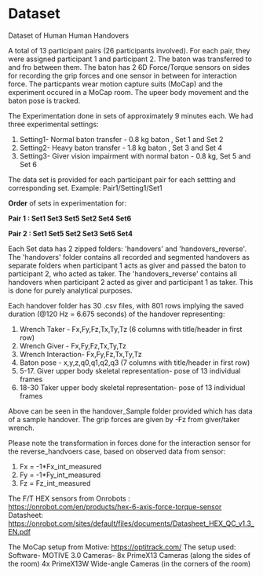 # Dataset
Dataset of Human Human Handovers

A total of 13 participant pairs (26 participants involved). For each pair, they were assigned participant 1 and participant 2. The baton was transferred to and fro between them. The baton has 2 6D Force/Torque sensors on sides for recording the grip forces and one sensor in between for interaction force. The particpants wear motion capture suits (MoCap) and the experiment occured in a MoCap room. The upeer body movement and the baton pose is tracked.

The Experimentation done in sets of approximately 9 minutes each. We had three experimental settings:
1. Setting1- Normal baton transfer - 0.8 kg baton , Set 1 and Set 2
2. Setting2- Heavy baton transfer - 1.8 kg baton , Set 3 and Set 4
3. Setting3- Giver vision impairment with normal baton - 0.8 kg, Set 5 and Set 6

The data set is provided for each participant pair for each settting and corresponding set. Example: Pair1/Setting1/Set1

**Order** of sets in experimentation for:

**Pair 1 : Set1 Set3 Set5 Set2 Set4 Set6**

**Pair 2 : Set1 Set5 Set2 Set3 Set6 Set4**


Each Set data has 2 zipped folders: 'handovers' and 'handovers_reverse'. The 'handovers' folder contains all recorded and segmented handovers as separate folders when participant 1 acts as giver and passed the baton to participant 2, who acted as taker. The 'handovers_reverse' contains all handovers when participant 2 acted as giver and participant 1 as taker. This is done for purely analytical purposes. 



Each handover folder has 30 .csv files, with 801 rows implying the saved duration (@120 Hz = 6.675 seconds) of the handover representing:
1. Wrench Taker - Fx,Fy,Fz,Tx,Ty,Tz (6 columns with title/header in first row)
2. Wrench Giver - Fx,Fy,Fz,Tx,Ty,Tz
3. Wrench Interaction- Fx,Fy,Fz,Tx,Ty,Tz
4. Baton pose -  x,y,z,q0,q1,q2,q3 (7 columns with title/header in first row)
5. 5-17. Giver upper body skeletal representation- pose of 13 individual frames
6. 18-30 Taker upper body skeletal representation- pose of 13 individual frames

Above can be seen in the handover_Sample folder provided which has data of a sample handover. The grip forces are given by -Fz from giver/taker wrench.


Please note the transformation in forces done for the interaction sensor for the reverse_handvoers case, based on observed data from sensor:
1. Fx = -1*Fx_int_measured
2. Fy = -1*Fy_int_measured
3. Fz = Fz_int_measured

The F/T HEX sensors from Onrobots : https://onrobot.com/en/products/hex-6-axis-force-torque-sensor
Datasheet: https://onrobot.com/sites/default/files/documents/Datasheet_HEX_QC_v1.3_EN.pdf


The MoCap setup from Motive: https://optitrack.com/
The setup used:
Software- MOTIVE 3.0
Cameras-
8x PrimeX13 Cameras (along the sides of the room)
4x PrimeX13W Wide-angle Cameras (in the corners of the room)
